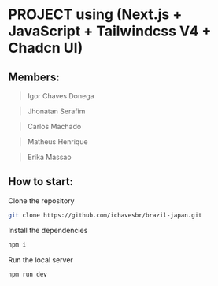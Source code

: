 # PROJECT using (Next.js + JavaScript + Tailwindcss V4 + Chadcn UI)

## Members:

> Igor Chaves Donega

> Jhonatan Serafim

> Carlos Machado

> Matheus Henrique

> Erika Massao

## How to start:

Clone the repository

```bash
git clone https://github.com/ichavesbr/brazil-japan.git
```

Install the dependencies

```bash
npm i
```

Run the local server

```bash
npm run dev
```
